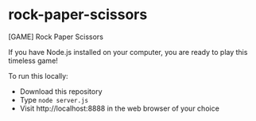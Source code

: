 # rock-paper-scissors
[GAME] Rock Paper Scissors

If you have Node.js installed on your computer, you are ready to play this timeless game!

To run this locally:

* Download this repository
* Type `node server.js`
* Visit http://localhost:8888 in the web browser of your choice
